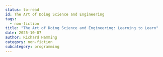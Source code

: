```yaml
---
status: to-read
id: The Art of Doing Science and Engineering
tags:
  - non-fiction
title: "The Art of Doing Science and Engineering: Learning to Learn"
date: 2025-10-07
author: Richard Hamming
category: non-fiction
subcategory: programming
---
```


